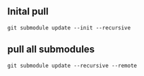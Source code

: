 ## Inital pull
```
git submodule update --init --recursive
```

## pull all submodules
```
git submodule update --recursive --remote
```
